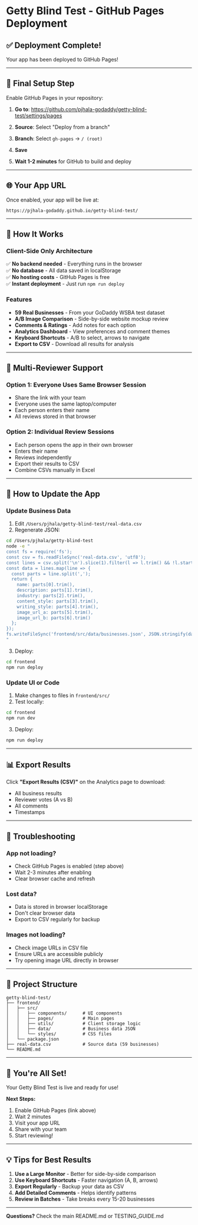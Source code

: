 # Getty Blind Test - GitHub Pages Deployment

## ✅ Deployment Complete!

Your app has been deployed to GitHub Pages!

---

## 📍 Final Setup Step

Enable GitHub Pages in your repository:

1. **Go to**: https://github.com/pjhala-godaddy/getty-blind-test/settings/pages

2. **Source**: Select "Deploy from a branch"

3. **Branch**: Select `gh-pages` → `/ (root)`

4. **Save**

5. **Wait 1-2 minutes** for GitHub to build and deploy

---

## 🌐 Your App URL

Once enabled, your app will be live at:

```
https://pjhala-godaddy.github.io/getty-blind-test/
```

---

## 🎯 How It Works

### Client-Side Only Architecture

✅ **No backend needed** - Everything runs in the browser  
✅ **No database** - All data saved in localStorage  
✅ **No hosting costs** - GitHub Pages is free  
✅ **Instant deployment** - Just run `npm run deploy`

### Features

- **59 Real Businesses** - From your GoDaddy WSBA test dataset
- **A/B Image Comparison** - Side-by-side website mockup review
- **Comments & Ratings** - Add notes for each option
- **Analytics Dashboard** - View preferences and comment themes
- **Keyboard Shortcuts** - A/B to select, arrows to navigate
- **Export to CSV** - Download all results for analysis

---

## 👥 Multi-Reviewer Support

### Option 1: Everyone Uses Same Browser Session

- Share the link with your team
- Everyone uses the same laptop/computer
- Each person enters their name
- All reviews stored in that browser

### Option 2: Individual Review Sessions

- Each person opens the app in their own browser
- Enters their name
- Reviews independently
- Export their results to CSV
- Combine CSVs manually in Excel

---

## 🔄 How to Update the App

### Update Business Data

1. Edit `/Users/pjhala/getty-blind-test/real-data.csv`
2. Regenerate JSON:
```bash
cd /Users/pjhala/getty-blind-test
node -e "
const fs = require('fs');
const csv = fs.readFileSync('real-data.csv', 'utf8');
const lines = csv.split('\n').slice(1).filter(l => l.trim() && !l.startsWith(','));
const data = lines.map(line => {
  const parts = line.split(',');
  return {
    name: parts[0].trim(),
    description: parts[1].trim(),
    industry: parts[2].trim(),
    content_style: parts[3].trim(),
    writing_style: parts[4].trim(),
    image_url_a: parts[5].trim(),
    image_url_b: parts[6].trim()
  };
});
fs.writeFileSync('frontend/src/data/businesses.json', JSON.stringify(data, null, 2));
"
```
3. Deploy:
```bash
cd frontend
npm run deploy
```

### Update UI or Code

1. Make changes to files in `frontend/src/`
2. Test locally:
```bash
cd frontend
npm run dev
```
3. Deploy:
```bash
npm run deploy
```

---

## 📊 Export Results

Click **"Export Results (CSV)"** on the Analytics page to download:
- All business results
- Reviewer votes (A vs B)
- All comments
- Timestamps

---

## 🐛 Troubleshooting

### App not loading?
- Check GitHub Pages is enabled (step above)
- Wait 2-3 minutes after enabling
- Clear browser cache and refresh

### Lost data?
- Data is stored in browser localStorage
- Don't clear browser data
- Export to CSV regularly for backup

### Images not loading?
- Check image URLs in CSV file
- Ensure URLs are accessible publicly
- Try opening image URL directly in browser

---

## 📁 Project Structure

```
getty-blind-test/
├── frontend/
│   ├── src/
│   │   ├── components/      # UI components
│   │   ├── pages/           # Main pages
│   │   ├── utils/           # Client storage logic
│   │   ├── data/            # Business data JSON
│   │   └── styles/          # CSS files
│   └── package.json
├── real-data.csv            # Source data (59 businesses)
└── README.md
```

---

## 🎉 You're All Set!

Your Getty Blind Test is live and ready for use!

**Next Steps:**
1. Enable GitHub Pages (link above)
2. Wait 2 minutes
3. Visit your app URL
4. Share with your team
5. Start reviewing!

---

## 💡 Tips for Best Results

1. **Use a Large Monitor** - Better for side-by-side comparison
2. **Use Keyboard Shortcuts** - Faster navigation (A, B, arrows)
3. **Export Regularly** - Backup your data as CSV
4. **Add Detailed Comments** - Helps identify patterns
5. **Review in Batches** - Take breaks every 15-20 businesses

---

**Questions?** Check the main README.md or TESTING_GUIDE.md


